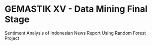 # GEMASTIK XV - Data Mining Final Stage
Sentiment Analysis of Indonesian News Report Using Random Forest Project
